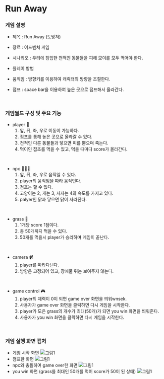 # Run Away

### 게임 설명

- 제목 : Run Away (도망쳐)
- 장르 : 어드벤처 게임
- 시나리오 : 우리에 침입한 천적인 동물들을 피해 모이를 모두 먹어야 한다.
- 플레이 방법

- 움직임 : 방향키를 이용하여 캐릭터의 방향을 조절한다.

- 점프 : space bar을 이용하여 높은 곳으로 점프해서 올라간다.

<br>

### 게임월드 구성 및 주요 기능

- player 🐔
  1. 앞, 뒤, 좌, 우로 이동이 가능하다.
  2. 점프를 통해 높은 곳으로 올라갈 수 있다.
  3. 천적인 다른 동물들과 닿으면 피를 뿜으며 죽는다.
  4. 먹이인 잡초를 먹을 수 있고, 먹을 때마다 score가 올라간다.

<br>

- npc 🐶🐱🦁
  1. 앞, 뒤, 좌, 우로 움직일 수 있다.
  2. player의 움직임을 따라 움직인다.
  3. 점프는 할 수 없다.
  4. 고양이는 2, 개는 3, 사자는 4의 속도를 가지고 있다.
  5. palyer인 닭과 닿으면 닭이 사라진다.

<br>

- grass 🌱
  1. 1개당 score 1점이다.
  2. 총 50개까지 먹을 수 있다.
  3. 50개를 먹을시 player가 승리하며 게임이 끝난다.

<br>

- camera 📹
  1. player를 따라다닌다.
  2. 방향은 고정되어 있고, 장애물 뒤는 보여주지 않는다.

<br>

- game control 🎮
  1. player의 체력이 0이 되면 game over 화면을 띄워wnsek.
  2. 사용자가 game over 화면을 클릭하면 다시 게임을 시작한다.
  3. player가 모은 grass의 개수가 최대(50개)가 되면 you win 화면을 띄워준다.
  4. 사용자가 you win 화면을 클릭하면 다시 게임을 시작한다.

<br>

### 게임 실행 화면 캡처

- 게임 시작 화면
  ![그림1](https://user-images.githubusercontent.com/69156709/130655980-56c2cf3b-dc86-4a3b-9916-1cd9462b847a.png)
- 점프한 화면
  ![그림1](https://user-images.githubusercontent.com/69156709/130656132-3b7ed19b-6d79-4204-8f9b-ea830a977ee8.png)
- npc와 충돌하여 game over한 화면
  ![그림1](https://user-images.githubusercontent.com/69156709/130656252-70505d4f-1b23-4cf3-8cbc-382c5069083e.png)
- you win 화면 (grass를 최대인 50개를 먹어 score가 50이 된 상태)
  ![그림1](https://user-images.githubusercontent.com/69156709/130651900-da608f15-6a72-4638-b2ee-f7c9b5cd44c1.png)
